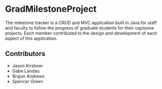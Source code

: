 # GradMilestoneProject

The milestone tracker is a CRUD and MVC application built in Java for staff and faculty to follow the progress of graduate students for their captsone projects. Each member contributed to the design and development of each aspect of this application.

## Contributors
* Jason Kirshner
* Gabe Landau
* Brajon Andrews
* Spencer Green
